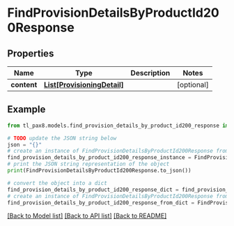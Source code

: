 # FindProvisionDetailsByProductId200Response


## Properties

Name | Type | Description | Notes
------------ | ------------- | ------------- | -------------
**content** | [**List[ProvisioningDetail]**](ProvisioningDetail.md) |  | [optional] 

## Example

```python
from tl_pax8.models.find_provision_details_by_product_id200_response import FindProvisionDetailsByProductId200Response

# TODO update the JSON string below
json = "{}"
# create an instance of FindProvisionDetailsByProductId200Response from a JSON string
find_provision_details_by_product_id200_response_instance = FindProvisionDetailsByProductId200Response.from_json(json)
# print the JSON string representation of the object
print(FindProvisionDetailsByProductId200Response.to_json())

# convert the object into a dict
find_provision_details_by_product_id200_response_dict = find_provision_details_by_product_id200_response_instance.to_dict()
# create an instance of FindProvisionDetailsByProductId200Response from a dict
find_provision_details_by_product_id200_response_from_dict = FindProvisionDetailsByProductId200Response.from_dict(find_provision_details_by_product_id200_response_dict)
```
[[Back to Model list]](../README.md#documentation-for-models) [[Back to API list]](../README.md#documentation-for-api-endpoints) [[Back to README]](../README.md)


